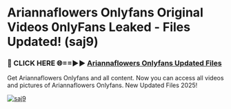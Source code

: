 # Ariannaflowers Onlyfans Original Videos 0nlyFans Leaked - Files Updated! (saj9)

<h3>🔴 CLICK HERE 🌐==►► <a href="https://tinyurl.com/ehrbuxhb" rel="nofollow">Ariannaflowers Onlyfans Updated Files</a></h3>

Get Ariannaflowers Onlyfans and all content. Now you can access all videos and pictures of Ariannaflowers Onlyfans. New Updated Files 2025!

[![saj9](https://i.imgur.com/lVYEuWS.gif)](https://tinyurl.com/ehrbuxhb)
